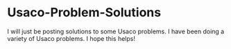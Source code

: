 # Usaco-Problem-Solutions
I will just be posting solutions to some Usaco problems. I have been doing a variety of Usaco problems. I hope this helps!
